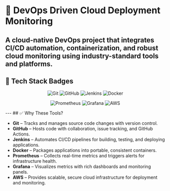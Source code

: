 # 🚀 DevOps Driven Cloud Deployment Monitoring

A cloud-native DevOps project that integrates CI/CD automation, containerization, and robust cloud monitoring using industry-standard tools and platforms.
---
## 🧰 Tech Stack Badges

<p align="center">
  <img src="https://img.shields.io/badge/Git-F05032?logo=git&logoColor=white" alt="Git"/>
  <img src="https://img.shields.io/badge/GitHub-181717?logo=github&logoColor=white" alt="GitHub"/>
  <img src="https://img.shields.io/badge/Jenkins-D24939?logo=jenkins&logoColor=white" alt="Jenkins"/>
  <img src="https://img.shields.io/badge/Docker-2496ED?logo=docker&logoColor=white" alt="Docker"/>
</p>

<p align="center">
  <img src="https://img.shields.io/badge/Prometheus-E6522C?logo=prometheus&logoColor=white" alt="Prometheus"/>
  <img src="https://img.shields.io/badge/Grafana-F46800?logo=grafana&logoColor=white" alt="Grafana"/>
  <img src="https://img.shields.io/badge/AWS-FF9900?logo=amazonaws&logoColor=white" alt="AWS"/>
</p>
---
## ✅ Why These Tools?

- **Git** – Tracks and manages source code changes with version control.
- **GitHub** – Hosts code with collaboration, issue tracking, and GitHub Actions.
- **Jenkins** – Automates CI/CD pipelines for building, testing, and deploying applications.
- **Docker** – Packages applications into portable, consistent containers.
- **Prometheus** – Collects real-time metrics and triggers alerts for infrastructure health.
- **Grafana** – Visualizes metrics with rich dashboards and monitoring panels.
- **AWS** – Provides scalable, secure cloud infrastructure for deployment and monitoring.
